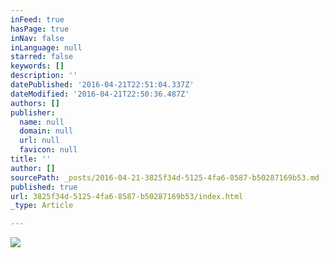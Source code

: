 ```yaml
---
inFeed: true
hasPage: true
inNav: false
inLanguage: null
starred: false
keywords: []
description: ''
datePublished: '2016-04-21T22:51:04.337Z'
dateModified: '2016-04-21T22:50:36.487Z'
authors: []
publisher:
  name: null
  domain: null
  url: null
  favicon: null
title: ''
author: []
sourcePath: _posts/2016-04-21-3825f34d-5125-4fa6-8587-b50287169b53.md
published: true
url: 3825f34d-5125-4fa6-8587-b50287169b53/index.html
_type: Article

---
```

![](https://the-grid-user-content.s3-us-west-2.amazonaws.com/bac2c961-741f-42ae-949e-149fea54f577.jpg)